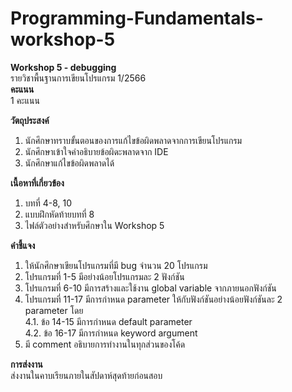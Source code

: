 # Programming-Fundamentals-workshop-5<br>

**Workshop 5 - debugging**<br>
รายวิชาพื้นฐานการเขียนโปรแกรม 1/2566<br>
**คะแนน**<br>
1 คะแนน<br>

**วัตถุประสงค์**
1. นักศึกษาทราบขั้นตอนของการแก้ไขข้อผิดพลาดจากการเขียนโปรแกรม
2. นักศึกษาเข้าใจคำอธิบายข้อผิดะพลาดจาก IDE
3. นักศึกษาแก้ไขข้อผิดพลาดได้

**เนื้อหาที่เกี่ยวข้อง**
1. บทที่ 4-8, 10
2. แบบฝึกหัดท้ายบทที่ 8
3. ไฟล์ตัวอย่างสำหรับศึกษาใน Workshop 5

**คำชี้แจง**
1. ให้นักศึกษาเขียนโปรแกรมที่มี bug จำนวน 20 โปรแกรม
2. โปรแกรมที่ 1-5 มีอย่างน้อยโปรแกรมละ 2 ฟังก์ชัน <br>
3. โปรแกรมที่ 6-10 มีการสร้างและใช้งาน global variable จากภายนอกฟังก์ชัน <br>
4. โปรแกรมที่ 11-17 มีการกำหนด parameter ให้กับฟังก์ชันอย่างน้อยฟังก์ชันละ 2 parameter โดย <br>
   4.1. ข้อ 14-15 มีการกำหนด default parameter <br>
   4.2. ข้อ 16-17 มีการกำหนด keyword argument <br>
5. มี comment อธิบายการทำงานในทุกส่วนของโค้ด

**การส่งงาน** <br>
ส่งงานในคาบเรียนภายในสัปดาห์สุดท้ายก่อนสอบ
